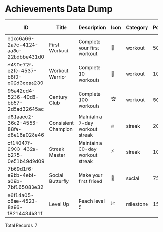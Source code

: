 # Achievements Data Dump

| ID | Title | Description | Icon | Category | Points | Criteria | Is Active | Created At |
|---|---|---|---|---|---|---|---|---|
| e1cc6a66-2a7c-4124-aa3c-22bdbbe421d0 | First Workout | Complete your first workout | 🎯 | workout | 50 | {"target": 1, "type": "count"} | true | 2025-08-21 01:27:18.313225+00 |
| d490c72f-e2fe-4537-b8f0-e02d3eeaa239 | Workout Warrior | Complete 10 workouts | 💪 | workout | 100 | {"target": 10, "type": "count"} | true | 2025-08-21 01:27:18.313225+00 |
| 95a42cd4-5236-40d8-bb57-2d5ad32645ac | Century Club | Complete 100 workouts | 🏆 | workout | 500 | {"target": 100, "type": "count"} | true | 2025-08-21 01:27:18.313225+00 |
| d51aaec2-36c2-4556-88fa-d8e16a028e46 | Consistent Champion | Maintain a 7-day workout streak | 🔥 | streak | 200 | {"target": 7, "type": "streak"} | true | 2025-08-21 01:27:18.313225+00 |
| cf14047f-2903-432a-b275-0e51b49d9d09 | Streak Master | Maintain a 30-day workout streak | ⚡ | streak | 1000 | {"target": 30, "type": "streak"} | true | 2025-08-21 01:27:18.313225+00 |
| 7b69d1f6-e9bb-4ebf-a09b-7bf165083e32 | Social Butterfly | Make your first friend | 👥 | social | 75 | {"target": 1, "type": "friends"} | true | 2025-08-21 01:27:18.313225+00 |
| e6f14a05-c8ae-4523-8a96-f8214434b31f | Level Up | Reach level 5 | 📈 | milestone | 150 | {"target": 5, "type": "level"} | true | 2025-08-21 01:27:18.313225+00 |

Total Records: 7